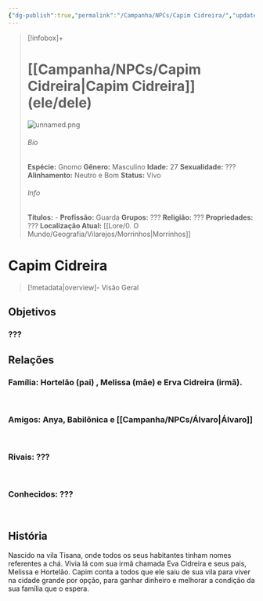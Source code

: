 ```yaml
---
{"dg-publish":true,"permalink":"/Campanha/NPCs/Capim Cidreira/","updated":"2025-06-25T07:55:14.976-03:00"}
---
```


> [!infobox]+
> # [[Campanha/NPCs/Capim Cidreira\|Capim Cidreira]] (ele/dele)
>![unnamed.png](/img/user/Recursos/Imagens/unnamed.png)
> ###### Bio
>
> 
> **Espécie:** Gnomo
> **Gênero:** Masculino
> **Idade:** 27
> **Sexualidade:** ???
> **Alinhamento:** Neutro e Bom
> **Status:** Vivo
> ###### Info
> 
> 
> **Títulos:** -
> **Profissão:** Guarda
> **Grupos:** ???
> **Religião:** ???
> **Propriedades:** ???
> **Localização Atual:** [[Lore/0. O Mundo/Geografia/Vilarejos/Morrinhos\|Morrinhos]]

# **Capim Cidreira** <span style="font-size: medium"></span>
> [!metadata|overview]- Visão Geral
> 

## Objetivos

### ???
## Relações

### **Família:**  Hortelão (pai) , Melissa (mãe) e Erva Cidreira (irmã).

<br>

### **Amigos:** Anya, Babilônica e [[Campanha/NPCs/Álvaro\|Álvaro]]

<br>

### **Rivais:** ???

<br>

### **Conhecidos:** ???

<br>

## História
Nascido na vila Tisana, onde todos os seus habitantes tinham nomes referentes a chá. Vivia lá com sua irmã chamada Eva Cidreira e seus pais, Melissa e Hortelão. Capim conta a todos que ele saiu de sua vila para viver na cidade grande por opção, para ganhar dinheiro e melhorar a condição da sua família que o espera.


